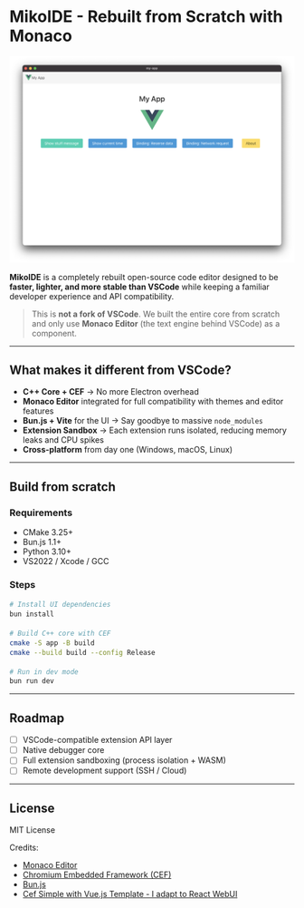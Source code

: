 # MikoIDE - Rebuilt from Scratch with Monaco

![MikoIDE Screenshot](extras/images/app.png)

**MikoIDE** is a completely rebuilt open-source code editor designed to be **faster, lighter, and more stable than VSCode** while keeping a familiar developer experience and API compatibility.

> This is **not a fork of VSCode**. We built the entire core from scratch and only use **Monaco Editor** (the text engine behind VSCode) as a component.

---

## What makes it different from VSCode?

* **C++ Core + CEF** → No more Electron overhead
* **Monaco Editor** integrated for full compatibility with themes and editor features
* **Bun.js + Vite** for the UI → Say goodbye to massive `node_modules`
* **Extension Sandbox** → Each extension runs isolated, reducing memory leaks and CPU spikes
* **Cross-platform** from day one (Windows, macOS, Linux)
---

## Build from scratch

### Requirements

* CMake 3.25+
* Bun.js 1.1+
* Python 3.10+
* VS2022 / Xcode / GCC

### Steps

```bash
# Install UI dependencies
bun install

# Build C++ core with CEF
cmake -S app -B build
cmake --build build --config Release

# Run in dev mode
bun run dev
```

---

## Roadmap

* [ ] VSCode-compatible extension API layer
* [ ] Native debugger core
* [ ] Full extension sandboxing (process isolation + WASM)
* [ ] Remote development support (SSH / Cloud)

---

## License

MIT License

Credits:

* [Monaco Editor](https://github.com/microsoft/monaco-editor)
* [Chromium Embedded Framework (CEF)](https://bitbucket.org/chromiumembedded/cef)
* [Bun.js](https://bun.sh)
* [Cef Simple with Vue.js Template - I adapt to React WebUI](https://github.com/paulocoutinhox/cef-sample)

